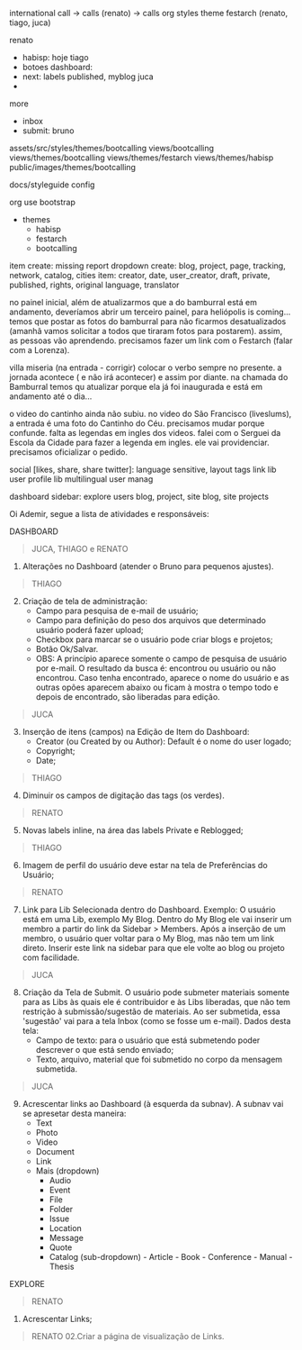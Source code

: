 international call -> calls (renato) -> calls
org styles theme festarch (renato, tiago, juca)

renato
- habisp: hoje
tiago
- botoes dashboard:
- next: labels published, myblog
juca
- 

more
- inbox
- submit: bruno

assets/src/styles/themes/bootcalling
views/bootcalling
views/themes/bootcalling
views/themes/festarch
views/themes/habisp
public/images/themes/bootcalling



docs/styleguide
config

org use bootstrap

- themes
  - habisp
  - festarch
  - bootcalling
  
  


item create: missing report
dropdown create: blog, project, page, tracking, network, catalog, cities
item: creator, date, user_creator, draft, private, published, rights, original language, translator

no painel inicial, além de atualizarmos que a do bamburral está em andamento, deveríamos abrir um terceiro painel, para heliópolis is coming...
temos que postar as fotos do bamburral para não ficarmos desatualizados (amanhã vamos solicitar a todos que tiraram fotos para postarem). assim, as pessoas vão aprendendo.
precisamos fazer um link com o Festarch (falar com a Lorenza).

villa miseria (na entrada - corrigir)
colocar o verbo sempre no presente.
a jornada acontece ( e não irá acontecer) e assim por diante.
na chamada do Bamburral temos qu atualizar porque ela já foi inaugurada e está em andamento até o dia...

o video do cantinho ainda não subiu.
no video do São Francisco (liveslums), a entrada é uma foto do Cantinho do Céu. precisamos mudar porque confunde.
falta as legendas  em ingles dos videos.
falei com o Serguei da Escola da Cidade para fazer a legenda em ingles. ele vai providenciar. precisamos oficializar o pedido.


social [likes, share, share twitter]: language sensitive, layout
tags
link lib
user profile
lib multilingual
user manag

dashboard sidebar: explore users blog, project, site blog, site projects

Oi Ademir, segue a lista de atividades e responsáveis:

DASHBOARD

> JUCA, THIAGO e RENATO
01. Alterações no Dashboard (atender o Bruno para pequenos ajustes).

> THIAGO
02. Criação de tela de administração: 
     - Campo para pesquisa de e-mail de usuário;
     - Campo para definição do peso dos arquivos que determinado usuário poderá fazer upload;
     - Checkbox para marcar se o usuário pode criar blogs e projetos; 
     - Botão Ok/Salvar.
     - OBS: A princípio aparece somente o campo de pesquisa de usuário por e-mail. O resultado da busca é: encontrou ou usuário ou não encontrou. Caso tenha encontrado, aparece o nome do usuário e as outras opões aparecem abaixo ou ficam à mostra o tempo todo e depois de encontrado, são liberadas para edição.

> JUCA
03. Inserção de itens (campos) na Edição de Item do Dashboard:
     - Creator (ou Created by ou Author): Default é o nome do user logado;
     - Copyright;
     - Date;

> THIAGO
04. Diminuir os campos de digitação das tags (os verdes).

> RENATO
05. Novas labels inline, na área das labels Private e Reblogged;

> THIAGO
06. Imagem de perfil do usuário deve estar na tela de Preferências do Usuário;

> RENATO
07. Link para Lib Selecionada dentro do Dashboard. Exemplo: O usuário está em uma Lib, exemplo My Blog. Dentro do My Blog ele vai inserir um membro a partir do link da Sidebar > Members. Após a inserção de um membro, o usuário quer voltar para o My Blog, mas não tem um link direto. Inserir este link na sidebar para que ele volte ao blog ou projeto com facilidade.

> JUCA
08. Criação da Tela de Submit. O usuário pode submeter materiais somente para as Libs às quais ele é contribuidor e às Libs liberadas, que não tem restrição à submissão/sugestão de materiais. Ao ser submetida, essa 'sugestão' vai para a tela Inbox (como se fosse um e-mail). Dados desta tela:
     - Campo de texto: para o usuário que está submetendo poder descrever o que está sendo enviado;
     - Texto, arquivo, material que foi submetido no corpo da mensagem submetida.

> JUCA
09. Acrescentar links ao Dashboard (à esquerda da subnav). A subnav vai se apresetar desta maneira:
     - Text
     - Photo
     - Video
     - Document
     - Link
     - Mais (dropdown)
          - Audio
          - Event
          - File
          - Folder
          - Issue
          - Location
          - Message
          - Quote
          - Catalog (sub-dropdown)
                - Article
                - Book
                - Conference
                - Manual
                - Thesis

EXPLORE

> RENATO
01. Acrescentar Links;

> RENATO
02.Criar a página de visualização de Links.